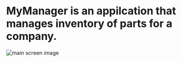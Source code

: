 # MyManager is an appilcation that manages inventory of parts for a company.

![main screen image](./images/IMS-Main.jpg)
